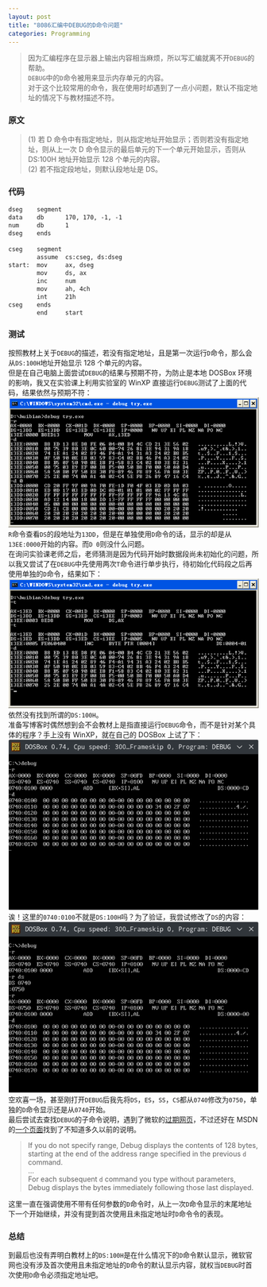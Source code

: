```yaml
---
layout: post
title: "8086汇编中DEBUG的D命令问题"
categories: Programming
---
```


> 因为汇编程序在显示器上输出内容相当麻烦，所以写汇编就离不开`DEBUG`的帮助。  
> `DEBUG`中的`D`命令被用来显示内存单元的内容。  
> 对于这个比较常用的命令，我在使用时却遇到了一点小问题，默认不指定地址的情况下与教材描述不符。

<!-- more -->

### 原文
> (1) 若 D 命令中有指定地址，则从指定地址开始显示；否则若没有指定地址，则从上一次 D 命令显示的最后单元的下一个单元开始显示，否则从 DS:100H 地址开始显示 128 个单元的内容。  
> (2) 若不指定段地址，则默认段地址是 DS。

### 代码
```
dseg    segment
data    db      170, 170, -1, -1
num     db      1
dseg    ends

cseg    segment
        assume  cs:cseg, ds:dseg
start:  mov     ax, dseg
        mov     ds, ax
        inc     num
        mov     ah, 4ch
        int     21h
cseg    ends
        end     start
```

### 测试
按照教材上关于`DEBUG`的描述，若没有指定地址，且是第一次运行`D`命令，那么会从`DS:100H`地址开始显示 128 个单元的内容。  
但是在自己电脑上面尝试`DEBUG`的结果与预期不符，为防止是本地 DOSBox 环境的影响，我又在实验课上利用实验室的 WinXP 直接运行`DEBUG`测试了上面的代码，结果依然与预期不符：
![debug_d_1](/public/image/debug_d_1.png)
`R`命令查看`DS`的段地址为`13DD`，但是在单独使用`D`命令的话，显示的却是从`13EE:0000`开始的内容。而`D 0`则没什么问题。  
在询问实验课老师之后，老师猜测是因为代码开始时数据段尚未初始化的问题，所以我又尝试了在`DEBUG`中先使用两次`T`命令进行单步执行，待初始化代码段之后再使用单独的`D`命令，结果如下：
![debug_d_2](/public/image/debug_d_2.png)
依然没有找到所谓的`DS:100H`。  
准备写博客时偶然想到会不会教材上是指直接运行`DEBUG`命令，而不是针对某个具体的程序？手上没有 WinXP，就在自己的 DOSBox 上试了下：
![debug_d_3](/public/image/debug_d_3.png)
诶！这里的`0740:0100`不就是`DS:100H`吗？为了验证，我尝试修改了`DS`的内容：
![debug_d_4](/public/image/debug_d_4.png)
空欢喜一场，甚至刚打开`DEBUG`后我先将`DS`，`ES`，`SS`，`CS`都从`0740`修改为`0750`，单独的`D`命令显示还是从`0740`开始。  
最后尝试去查找`DEBUG`的子命令说明，遇到了微软的[过期网页](https://docs.microsoft.com/en-us/previous-versions/windows/it-pro/windows-xp/bb491041(v%3dtechnet.10))，不过还好在 MSDN 的[一个页面](https://msdn.microsoft.com/en-us/library/cc722863.aspx#XSLTsection125121120120)找到了不知道多久以前的说明。
> If you do not specify range, Debug displays the contents of 128 bytes, starting at the end of the address range specified in the previous `d` command.  
> ...  
> For each subsequent `d` command you type without parameters, Debug displays the bytes immediately following those last displayed.  

这里一直在强调使用不带有任何参数的`D`命令时，从上一次`D`命令显示的末尾地址下一个开始继续，并没有提到首次使用且未指定地址时`D`命令令的表现。  

### 总结
到最后也没有弄明白教材上的`DS:100H`是在什么情况下的`D`命令默认显示，微软官网也没有涉及首次使用且未指定地址的`D`命令的默认显示内容，就权当`DEBUG`时首次使用`D`命令必须指定地址吧。
